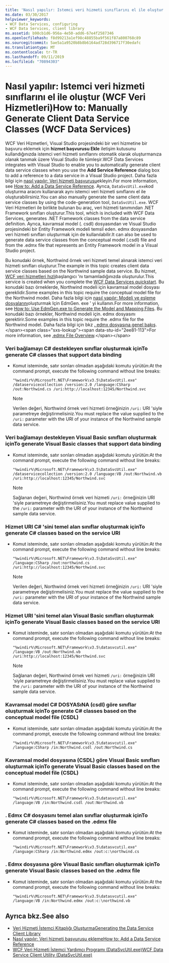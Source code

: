 ```yaml
---
title: 'Nasıl yapılır: Istemci veri hizmeti sınıflarını el ile oluştur (WCF Veri Hizmetleri)'
ms.date: 03/30/2017
helpviewer_keywords:
- WCF Data Services, configuring
- WCF Data Services, client library
ms.assetid: b98cb1d6-956a-4e50-add6-67e4f2587346
ms.openlocfilehash: f8d99213a1ef98c48855ba9f561f87a800768c89
ms.sourcegitcommit: 5ae5a1a9520b8b8b6164ad728d396717f30edafc
ms.translationtype: MT
ms.contentlocale: tr-TR
ms.lasthandoff: 09/11/2019
ms.locfileid: "70894303"
---
```

# <a name="how-to-manually-generate-client-data-service-classes-wcf-data-services"></a><span data-ttu-id="2ee81-102">Nasıl yapılır: Istemci veri hizmeti sınıflarını el ile oluştur (WCF Veri Hizmetleri)</span><span class="sxs-lookup"><span data-stu-id="2ee81-102">How to: Manually Generate Client Data Service Classes (WCF Data Services)</span></span>
<span data-ttu-id="2ee81-103">WCF Veri Hizmetleri, Visual Studio projesindeki bir veri hizmetine bir başvuru eklemek için **hizmet başvurusu Ekle** iletişim kutusunu kullandığınızda istemci veri hizmeti sınıflarını otomatik olarak oluşturmanıza olanak tanımak üzere Visual Studio ile tümleşir.</span><span class="sxs-lookup"><span data-stu-id="2ee81-103">WCF Data Services integrates with Visual Studio to enable you to automatically generate client data service classes when you use the **Add Service Reference** dialog box to add a reference to a data service in a Visual Studio project.</span></span> <span data-ttu-id="2ee81-104">Daha fazla bilgi için [nasıl yapılır: Veri hizmeti başvurusu](how-to-add-a-data-service-reference-wcf-data-services.md)ekleyin.</span><span class="sxs-lookup"><span data-stu-id="2ee81-104">For more information, see [How to: Add a Data Service Reference](how-to-add-a-data-service-reference-wcf-data-services.md).</span></span> <span data-ttu-id="2ee81-105">Ayrıca, `DataSvcUtil.exe`kod oluşturma aracını kullanarak aynı istemci veri hizmeti sınıflarını el ile oluşturabilirsiniz.</span><span class="sxs-lookup"><span data-stu-id="2ee81-105">You can also manually generate the same client data service classes by using the code-generation tool, `DataSvcUtil.exe`.</span></span> <span data-ttu-id="2ee81-106">WCF Veri Hizmetleri ile birlikte bulunan bu araç, veri hizmeti tanımından .NET Framework sınıfları oluşturur.</span><span class="sxs-lookup"><span data-stu-id="2ee81-106">This tool, which is included with WCF Data Services, generates .NET Framework classes from the data service definition.</span></span> <span data-ttu-id="2ee81-107">Ayrıca, kavramsal model (. csdl) dosyasından ve Visual Studio projesindeki bir Entity Framework modeli temsil eden. edmx dosyasından veri hizmeti sınıfları oluşturmak için de kullanılabilir.</span><span class="sxs-lookup"><span data-stu-id="2ee81-107">It can also be used to generate data service classes from the conceptual model (.csdl) file and from the .edmx file that represents an Entity Framework model in a Visual Studio project.</span></span>

 <span data-ttu-id="2ee81-108">Bu konudaki örnek, Northwind örnek veri hizmeti temel alınarak istemci veri hizmeti sınıfları oluşturur.</span><span class="sxs-lookup"><span data-stu-id="2ee81-108">The example in this topic creates client data service classes based on the Northwind sample data service.</span></span> <span data-ttu-id="2ee81-109">Bu hizmet, [WCF veri hizmetleri hızlı](quickstart-wcf-data-services.md)başlangıcı 'nı tamamladığınızda oluşturulur.</span><span class="sxs-lookup"><span data-stu-id="2ee81-109">This service is created when you complete the [WCF Data Services quickstart](quickstart-wcf-data-services.md).</span></span> <span data-ttu-id="2ee81-110">Bu konudaki bazı örneklerde, Northwind modeli için kavramsal model dosyası gereklidir.</span><span class="sxs-lookup"><span data-stu-id="2ee81-110">Some examples in this topic require the conceptual model file for the Northwind model.</span></span> <span data-ttu-id="2ee81-111">Daha fazla bilgi için [nasıl yapılır: Modeli ve eşleme dosyalarını](../adonet/ef/how-to-use-edmgen-exe-to-generate-the-model-and-mapping-files.md)oluşturmak Için EdmGen. exe ' yi kullanın.</span><span class="sxs-lookup"><span data-stu-id="2ee81-111">For more information, see [How to: Use EdmGen.exe to Generate the Model and Mapping Files](../adonet/ef/how-to-use-edmgen-exe-to-generate-the-model-and-mapping-files.md).</span></span> <span data-ttu-id="2ee81-112">Bu konudaki bazı örnekler, Northwind modeli için. edmx dosyasını gerektirir.</span><span class="sxs-lookup"><span data-stu-id="2ee81-112">Some examples in this topic require the .edmx file for the Northwind model.</span></span> <span data-ttu-id="2ee81-113">Daha fazla bilgi için bkz [. edmx dosyasına genel bakış](https://docs.microsoft.com/previous-versions/dotnet/netframework-4.0/cc982042(v=vs.100)).</span><span class="sxs-lookup"><span data-stu-id="2ee81-113">For more information, see [.edmx File Overview](https://docs.microsoft.com/previous-versions/dotnet/netframework-4.0/cc982042(v=vs.100)).</span></span>

### <a name="to-generate-c-classes-that-support-data-binding"></a><span data-ttu-id="2ee81-114">Veri bağlamayı C# destekleyen sınıflar oluşturmak için</span><span class="sxs-lookup"><span data-stu-id="2ee81-114">To generate C# classes that support data binding</span></span>

- <span data-ttu-id="2ee81-115">Komut isteminde, satır sonları olmadan aşağıdaki komutu yürütün:</span><span class="sxs-lookup"><span data-stu-id="2ee81-115">At the command prompt, execute the following command without line breaks:</span></span>

    ```console
    "%windir%\Microsoft.NET\Framework\v3.5\DataSvcUtil.exe" /dataservicecollection /version:2.0 /language:CSharp /out:Northwind.cs /uri:http://localhost:12345/Northwind.svc
    ```

    > [!NOTE]
    > <span data-ttu-id="2ee81-116">Verilen değeri, Northwind örnek veri hizmeti örneğinizin `/uri:` URI 'siyle parametreye değiştirmelisiniz.</span><span class="sxs-lookup"><span data-stu-id="2ee81-116">You must replace the value supplied to the `/uri:` parameter with the URI of your instance of the Northwind sample data service.</span></span>

### <a name="to-generate-visual-basic-classes-that-support-data-binding"></a><span data-ttu-id="2ee81-117">Veri bağlamayı destekleyen Visual Basic sınıfları oluşturmak için</span><span class="sxs-lookup"><span data-stu-id="2ee81-117">To generate Visual Basic classes that support data binding</span></span>

- <span data-ttu-id="2ee81-118">Komut isteminde, satır sonları olmadan aşağıdaki komutu yürütün:</span><span class="sxs-lookup"><span data-stu-id="2ee81-118">At the command prompt, execute the following command without line breaks:</span></span>

    ```console
    "%windir%\Microsoft.NET\Framework\v3.5\DataSvcUtil.exe" /dataservicecollection /version:2.0 /language:VB /out:Northwind.vb /uri:http://localhost:12345/Northwind.svc
    ```

    > [!NOTE]
    > <span data-ttu-id="2ee81-119">Sağlanan değeri, Northwind örnek veri hizmeti `/uri:` örneğinizin URI 'siyle parametreye değiştirmelisiniz.</span><span class="sxs-lookup"><span data-stu-id="2ee81-119">You must replace value supplied to the `/uri:` parameter with the URI of your instance of the Northwind sample data service.</span></span>

### <a name="to-generate-c-classes-based-on-the-service-uri"></a><span data-ttu-id="2ee81-120">Hizmet URI C# 'sini temel alan sınıflar oluşturmak için</span><span class="sxs-lookup"><span data-stu-id="2ee81-120">To generate C# classes based on the service URI</span></span>

- <span data-ttu-id="2ee81-121">Komut isteminde, satır sonları olmadan aşağıdaki komutu yürütün:</span><span class="sxs-lookup"><span data-stu-id="2ee81-121">At the command prompt, execute the following command without line breaks:</span></span>

    ```console
    "%windir%\Microsoft.NET\Framework\v3.5\DataSvcUtil.exe" /language:CSharp /out:northwind.cs /uri:http://localhost:12345/Northwind.svc
    ```

    > [!NOTE]
    > <span data-ttu-id="2ee81-122">Verilen değeri, Northwind örnek veri hizmeti örneğinizin `/uri:` URI 'siyle parametreye değiştirmelisiniz.</span><span class="sxs-lookup"><span data-stu-id="2ee81-122">You must replace the value supplied to the `/uri:` parameter with the URI of your instance of the Northwind sample data service.</span></span>

### <a name="to-generate-visual-basic-classes-based-on-the-service-uri"></a><span data-ttu-id="2ee81-123">Hizmet URI 'sini temel alan Visual Basic sınıfları oluşturmak için</span><span class="sxs-lookup"><span data-stu-id="2ee81-123">To generate Visual Basic classes based on the service URI</span></span>

- <span data-ttu-id="2ee81-124">Komut isteminde, satır sonları olmadan aşağıdaki komutu yürütün:</span><span class="sxs-lookup"><span data-stu-id="2ee81-124">At the command prompt, execute the following command without line breaks:</span></span>

    ```console
    "%windir%\Microsoft.NET\Framework\v3.5\datasvcutil.exe" /language:VB /out:Northwind.vb /uri:http://localhost:12345/Northwind.svc
    ```

    > [!NOTE]
    > <span data-ttu-id="2ee81-125">Sağlanan değeri, Northwind örnek veri hizmeti `/uri:` örneğinizin URI 'siyle parametreye değiştirmelisiniz.</span><span class="sxs-lookup"><span data-stu-id="2ee81-125">You must replace value supplied to the `/uri:` parameter with the URI of your instance of the Northwind sample data service.</span></span>

### <a name="to-generate-c-classes-based-on-the-conceptual-model-file-csdl"></a><span data-ttu-id="2ee81-126">Kavramsal model C# DOSYASıNA (csdl) göre sınıflar oluşturmak için</span><span class="sxs-lookup"><span data-stu-id="2ee81-126">To generate C# classes based on the conceptual model file (CSDL)</span></span>

- <span data-ttu-id="2ee81-127">Komut isteminde, satır sonları olmadan aşağıdaki komutu yürütün:</span><span class="sxs-lookup"><span data-stu-id="2ee81-127">At the command prompt, execute the following command without line breaks:</span></span>

    ```console
    "%windir%\Microsoft.NET\Framework\v3.5\datasvcutil.exe" /language:CSharp /in:Northwind.csdl /out:Northwind.cs
    ```

### <a name="to-generate-visual-basic-classes-based-on-the-conceptual-model-file-csdl"></a><span data-ttu-id="2ee81-128">Kavramsal model dosyasına (CSDL) göre Visual Basic sınıfları oluşturmak için</span><span class="sxs-lookup"><span data-stu-id="2ee81-128">To generate Visual Basic classes based on the conceptual model file (CSDL)</span></span>

- <span data-ttu-id="2ee81-129">Komut isteminde, satır sonları olmadan aşağıdaki komutu yürütün:</span><span class="sxs-lookup"><span data-stu-id="2ee81-129">At the command prompt, execute the following command without line breaks:</span></span>

    ```console
    "%windir%\Microsoft.NET\Framework\v3.5\datasvcutil.exe" /language:VB /in:Northwind.csdl /out:Northwind.vb
    ```

### <a name="to-generate-c-classes-based-on-the-edmx-file"></a><span data-ttu-id="2ee81-130">. Edmx C# dosyasını temel alan sınıflar oluşturmak için</span><span class="sxs-lookup"><span data-stu-id="2ee81-130">To generate C# classes based on the .edmx file</span></span>

- <span data-ttu-id="2ee81-131">Komut isteminde, satır sonları olmadan aşağıdaki komutu yürütün:</span><span class="sxs-lookup"><span data-stu-id="2ee81-131">At the command prompt, execute the following command without line breaks:</span></span>

    ```console
    "%windir%\Microsoft.NET\Framework\v3.5\datasvcutil.exe" /language:CSharp /in:Northwind.edmx /out:c:\northwind.cs
    ```

### <a name="to-generate-visual-basic-classes-based-on-the-edmx-file"></a><span data-ttu-id="2ee81-132">. Edmx dosyasına göre Visual Basic sınıfları oluşturmak için</span><span class="sxs-lookup"><span data-stu-id="2ee81-132">To generate Visual Basic classes based on the .edmx file</span></span>

- <span data-ttu-id="2ee81-133">Komut isteminde, satır sonları olmadan aşağıdaki komutu yürütün:</span><span class="sxs-lookup"><span data-stu-id="2ee81-133">At the command prompt, execute the following command without line breaks:</span></span>

    ```console
    "%windir%\Microsoft.NET\Framework\v3.5\datasvcutil.exe" /language:VB /in:Northwind.edmx /out:c:\northwind.vb
    ```

## <a name="see-also"></a><span data-ttu-id="2ee81-134">Ayrıca bkz.</span><span class="sxs-lookup"><span data-stu-id="2ee81-134">See also</span></span>

- [<span data-ttu-id="2ee81-135">Veri Hizmeti İstemci Kitaplığı Oluşturma</span><span class="sxs-lookup"><span data-stu-id="2ee81-135">Generating the Data Service Client Library</span></span>](generating-the-data-service-client-library-wcf-data-services.md)
- [<span data-ttu-id="2ee81-136">Nasıl yapılır: Veri hizmeti başvurusu ekleme</span><span class="sxs-lookup"><span data-stu-id="2ee81-136">How to: Add a Data Service Reference</span></span>](how-to-add-a-data-service-reference-wcf-data-services.md)
- [<span data-ttu-id="2ee81-137">WCF Veri Hizmeti İstemci Yardımcı Programı (DataSvcUtil.exe)</span><span class="sxs-lookup"><span data-stu-id="2ee81-137">WCF Data Service Client Utility (DataSvcUtil.exe)</span></span>](wcf-data-service-client-utility-datasvcutil-exe.md)

